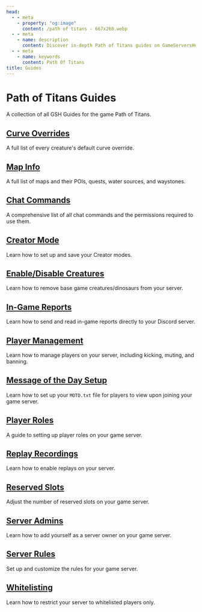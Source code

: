 ```yaml
---
head:
  - - meta
    - property: "og:image"
      content: /path of titans - 667x260.webp
  - - meta
    - name: description
      content: Discover in-depth Path of Titans guides on GameServersHub. From managing creatures and maps to configuring player roles and chat commands, our comprehensive guides cover everything you need to enhance your gameplay and server management in the ultimate dino MMO.
  - - meta
    - name: keywords
      content: Path Of Titans
title: Guides
---
```


# Path of Titans Guides

A collection of all GSH Guides for the game Path of Titans.

## [Curve Overrides](./curve-overrides/index)

A full list of every creature's default curve override.

## [Map Info](./maps-info/index)

A full list of maps and their POIs, quests, water sources, and waystones.

## [Chat Commands](./path-of-titans-chat-commands)

A comprehensive list of all chat commands and the permissions required to use them.

## [Creator Mode](./path-of-titans-creator-mode)

Learn how to set up and save your Creator modes.

## [Enable/Disable Creatures](./path-of-titans-enable-disable-dinosaurs)

Learn how to remove base game creatures/dinosaurs from your server.

## [In-Game Reports](./path-of-titans-in-game-reports)

Learn how to send and read in-game reports directly to your Discord server.

## [Player Management](./path-of-titans-manage-players)

Learn how to manage players on your server, including kicking, muting, and banning.

## [Message of the Day Setup](./path-of-titans-motd-setup)

Learn how to set up your `MOTD.txt` file for players to view upon joining your game server.

## [Player Roles](./path-of-titans-player-roles)

A guide to setting up player roles on your game server.

## [Replay Recordings](./path-of-titans-replay-recordings)

Learn how to enable replays on your server.

## [Reserved Slots](./path-of-titans-reserved-slots)

Adjust the number of reserved slots on your game server.

## [Server Admins](./path-of-titans-server-admins)

Learn how to add yourself as a server owner on your game server.

## [Server Rules](./path-of-titans-server-rules)

Set up and customize the rules for your game server.

## [Whitelisting](./path-of-titans-whitelist)

Learn how to restrict your server to whitelisted players only.

